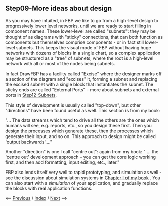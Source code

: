 
<link rel="stylesheet" type="text/css" href="../style.css">

## Step09-More ideas about design

As you may have intuited, in FBP we like to go from a high-level design to progressively lower level networks, until we are ready to start filling in component names.  These lower-level are called "subnets": they may be thought of as diagrams with "sticky" connections, that can both function as components but themselves comprise components - or in fact still lower-level subnets.  This keeps the visual mode of FBP without having huge networks with dozens of blocks in a single chart, so a complex application may be structured as a "tree" of subnets, where the root is a high-level network with all or most of the nodes being subnets.

In fact DrawFBP has a facility called "Excise" where the designer marks off a section of the diagram and "excises" it, forming a subnet and replacing the excised subnet with a single block that instantiates the subnet.  The sticky ends are called "External Ports" - more about subnets and external ports in  <a href="../Step12/"> Step12-Subnets</a>.

This style of development is usually called "top-down", but other "directions" have been found useful as well.  This section is from my book:

"... The data streams which tend to drive all the others are the ones which humans will see, e.g. reports, etc., so you design these first. Then you design the processes which generate these, then the processes which generate their input, and so on. This approach to design might be called 'output backwards'...." 

Another "direction" is one I call "centre out": again from my book: " ... the 'centre out' development approach – you can get the core logic working first, and then add formatting, input editing, etc., later."

FBP also lends itself very well to rapid prototyping, and simulation as well - see the discussion about simulation systems in [Chapter I of my book](http://www.jpaulmorrison.com/fbp/intro.shtml) .  You can also start with a *simulation* of your application, and gradually replace the blocks with real application functions. 

<span class=middle> &lt;== <a href="../Step08/">  Previous</a> / <a href="https://github.com/jpaulm/fbp-tutorial-filter-file/"> Index</a> / <a href="../Step10/"> Next</a> ==&gt;</span>
